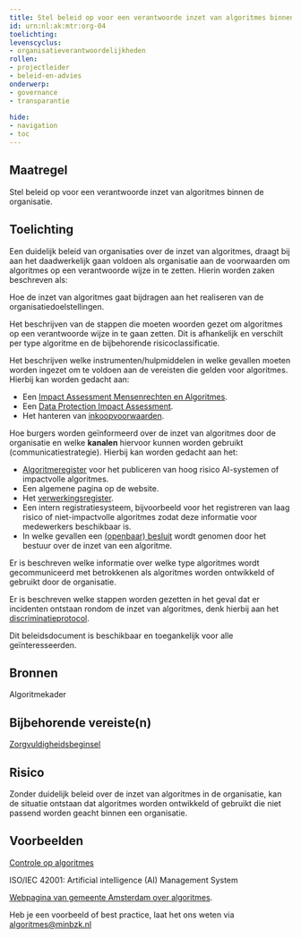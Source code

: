 ```yaml
---
title: Stel beleid op voor een verantwoorde inzet van algoritmes binnen de organisatie. 
id: urn:nl:ak:mtr:org-04
toelichting: 
levenscyclus:
- organisatieverantwoordelijkheden
rollen:
- projectleider
- beleid-en-advies
onderwerp: 
- governance
- transparantie
  
hide:
- navigation
- toc
---
```

<!-- tags -->

## Maatregel

Stel beleid op voor een verantwoorde inzet van algoritmes binnen de organisatie. 

## Toelichting
Een duidelijk beleid van organisaties over de inzet van algoritmes, draagt bij aan het daadwerkelijk gaan voldoen als organisatie aan de voorwaarden om algoritmes op een verantwoorde wijze in te zetten. Hierin worden zaken beschreven als:

Hoe de inzet van algoritmes gaat bijdragen aan het realiseren van de organisatiedoelstellingen. 

Het beschrijven van de stappen die moeten woorden gezet om algoritmes op een verantwoorde wijze in te gaan zetten. Dit is afhankelijk en verschilt per type algoritme en de bijbehorende risicoclassificatie.

Het beschrijven welke instrumenten/hulpmiddelen in welke gevallen moeten worden ingezet om te voldoen aan de vereisten die gelden voor algoritmes. Hierbij kan worden gedacht aan:
- Een [Impact Assessment Mensenrechten en Algoritmes](IAMA.md).
- Een [Data Protection Impact Assessment](DPIA.md).
- Het hanteren van [inkoopvoorwaarden](inkoopvoorwaarden.md).
  
Hoe burgers worden geïnformeerd over de inzet van algoritmes door de organisatie en welke **kanalen** hiervoor kunnen worden gebruikt (communicatiestrategie). Hierbij kan worden gedacht aan het:
- [Algoritmeregister](algoritmeregister.md) voor het publiceren van hoog risico AI-systemen of impactvolle algoritmes. 
- Een algemene pagina op de website.
- Het [verwerkingsregister](6-imp-08-vermelding-in-verwerkingsregister.md).
- Een intern registratiesysteem, bijvoorbeeld voor het registreren van laag risico of niet-impactvolle algoritmes zodat deze informatie voor medewerkers beschikbaar is.
- In welke gevallen een [(openbaar) besluit](6-imp-09-politiek-bestuurlijk-besluit.md) wordt genomen door het bestuur over de inzet van een algoritme. 

Er is beschreven welke informatie over welke type algoritmes wordt gecommuniceerd met betrokkenen als algoritmes worden ontwikkeld of gebruikt door de organisatie. 

Er is beschreven welke stappen worden gezetten in het geval dat er incidenten ontstaan rondom de inzet van algoritmes, denk hierbij aan het [discriminatieprotocol](0-org-15-discriminatieprotocol.md).

Dit beleidsdocument is beschikbaar en toegankelijk voor alle geïnteresseerden. 

## Bronnen
Algoritmekader

## Bijbehorende vereiste(n)
<!-- Hier volgt een lijst met vereisten op basis van de in de metadata ingevulde vereiste -->
[Zorgvuldigheidsbeginsel](awb-01-zorgvuldigheidsbeginsel.md)

<!-- Let op! onderstaande regel met 'list_vereisten_on_maatregelen_page' niet weghalen! Deze maakt automatisch een lijst van bijbehorende verseisten op basis van de metadata  -->
<!-- list_vereisten_on_maatregelen_page -->

## Risico 
Zonder duidelijk beleid over de inzet van algoritmes in de organisatie, kan de situatie ontstaan dat algoritmes worden ontwikkeld of gebruikt die niet passend worden geacht binnen een organisatie. 

## Voorbeelden
[Controle op algoritmes](https://www.google.com/url?sa=t&rct=j&q=&esrc=s&source=web&cd=&ved=2ahUKEwjJr-7HwtSJAxWN8rsIHaOPNmkQFnoECBQQAw&url=https%3A%2F%2Fassets.amsterdam.nl%2Fpublish%2Fpages%2F1053010%2Fhandreiking_algoritmen.pdf&usg=AOvVaw3xCc4gbijZmLQayb7o02Pf&opi=89978449)

ISO/IEC 42001: Artificial intelligence (AI) Management System

[Webpagina van gemeente Amsterdam over algoritmes](https://www.amsterdam.nl/innovatie/digitalisering-technologie/algoritmen-ai/algoritmen/).



Heb je een voorbeeld of best practice, laat het ons weten via algoritmes@minbzk.nl
